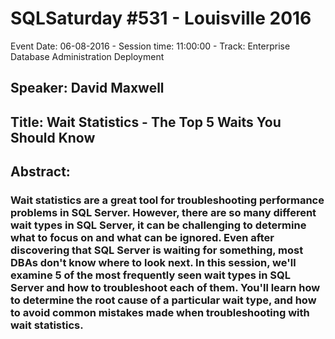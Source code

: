# SQLSaturday #531 - Louisville 2016
Event Date: 06-08-2016 - Session time: 11:00:00 - Track: Enterprise Database Administration  Deployment
## Speaker: David Maxwell
## Title: Wait Statistics - The Top 5 Waits You Should Know
## Abstract:
### Wait statistics are a great tool for troubleshooting performance problems in SQL Server. However, there are so many different wait types in SQL Server, it can be challenging to determine what to focus on and what can be ignored. Even after discovering that SQL Server is waiting for something, most DBAs don't know where to look next. In this session, we'll examine 5 of the most frequently seen wait types in SQL Server and how to troubleshoot each of them. You'll learn how to determine the root cause of a particular wait type, and how to avoid common mistakes made when troubleshooting with wait statistics. 
